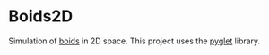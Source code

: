 # Boids2D
Simulation of [boids](https://en.wikipedia.org/wiki/Boids) in 2D space. This project uses the [pyglet](https://pyglet.org/) library.
